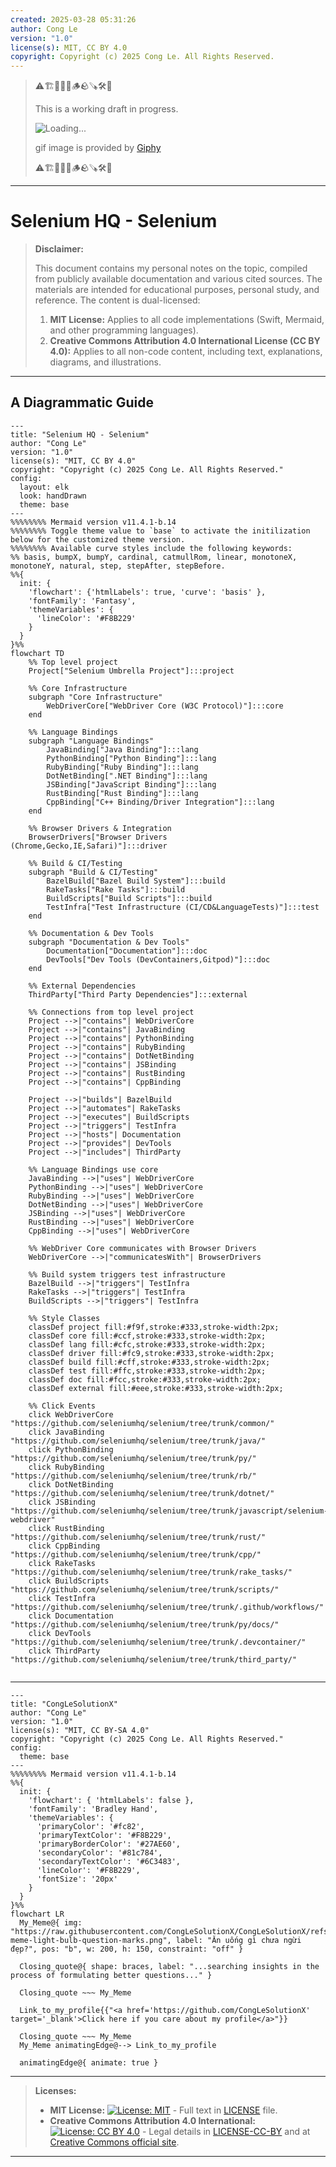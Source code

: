 ```yaml
---
created: 2025-03-28 05:31:26
author: Cong Le
version: "1.0"
license(s): MIT, CC BY 4.0
copyright: Copyright (c) 2025 Cong Le. All Rights Reserved.
---
```



> ⚠️🏗️🚧🦺🧱🪵🪨🪚🛠️👷
> 
> This is a working draft in progress.
> 
> ![Loading...](https://media2.giphy.com/media/v1.Y2lkPTc5MGI3NjExOGpuYThjb2N4aDJ2c2I5MHJxaHU2OGd2dnQ4aWZkb2J6ZzY0ZG9iOSZlcD12MV9pbnRlcm5hbF9naWZfYnlfaWQmY3Q9Zw/XgXeYtdhTHsx6smbOx/giphy.gif)
> 
> gif image is provided by [Giphy](https://giphy.com)
> 
> ⚠️🏗️🚧🦺🧱🪵🪨🪚🛠️👷

----


# Selenium HQ - Selenium
> **Disclaimer:**
>
> This document contains my personal notes on the topic,
> compiled from publicly available documentation and various cited sources.
> The materials are intended for educational purposes, personal study, and reference.
> The content is dual-licensed:
> 1. **MIT License:** Applies to all code implementations (Swift, Mermaid, and other programming languages).
> 2. **Creative Commons Attribution 4.0 International License (CC BY 4.0):** Applies to all non-code content, including text, explanations, diagrams, and illustrations.
---


## A Diagrammatic Guide 



```mermaid
---
title: "Selenium HQ - Selenium"
author: "Cong Le"
version: "1.0"
license(s): "MIT, CC BY 4.0"
copyright: "Copyright (c) 2025 Cong Le. All Rights Reserved."
config:
  layout: elk
  look: handDrawn
  theme: base
---
%%%%%%%% Mermaid version v11.4.1-b.14
%%%%%%%% Toggle theme value to `base` to activate the initilization below for the customized theme version.
%%%%%%%% Available curve styles include the following keywords:
%% basis, bumpX, bumpY, cardinal, catmullRom, linear, monotoneX, monotoneY, natural, step, stepAfter, stepBefore.
%%{
  init: {
    'flowchart': {'htmlLabels': true, 'curve': 'basis' },
    'fontFamily': 'Fantasy',
    'themeVariables': {
      'lineColor': '#F8B229'
    }
  }
}%%
flowchart TD
    %% Top level project
    Project["Selenium Umbrella Project"]:::project

    %% Core Infrastructure
    subgraph "Core Infrastructure"
        WebDriverCore["WebDriver Core (W3C Protocol)"]:::core
    end

    %% Language Bindings
    subgraph "Language Bindings"
        JavaBinding["Java Binding"]:::lang
        PythonBinding["Python Binding"]:::lang
        RubyBinding["Ruby Binding"]:::lang
        DotNetBinding[".NET Binding"]:::lang
        JSBinding["JavaScript Binding"]:::lang
        RustBinding["Rust Binding"]:::lang
        CppBinding["C++ Binding/Driver Integration"]:::lang
    end

    %% Browser Drivers & Integration
    BrowserDrivers["Browser Drivers (Chrome,Gecko,IE,Safari)"]:::driver

    %% Build & CI/Testing
    subgraph "Build & CI/Testing"
        BazelBuild["Bazel Build System"]:::build
        RakeTasks["Rake Tasks"]:::build
        BuildScripts["Build Scripts"]:::build
        TestInfra["Test Infrastructure (CI/CD&LanguageTests)"]:::test
    end

    %% Documentation & Dev Tools
    subgraph "Documentation & Dev Tools"
        Documentation["Documentation"]:::doc
        DevTools["Dev Tools (DevContainers,Gitpod)"]:::doc
    end

    %% External Dependencies
    ThirdParty["Third Party Dependencies"]:::external

    %% Connections from top level project
    Project -->|"contains"| WebDriverCore
    Project -->|"contains"| JavaBinding
    Project -->|"contains"| PythonBinding
    Project -->|"contains"| RubyBinding
    Project -->|"contains"| DotNetBinding
    Project -->|"contains"| JSBinding
    Project -->|"contains"| RustBinding
    Project -->|"contains"| CppBinding

    Project -->|"builds"| BazelBuild
    Project -->|"automates"| RakeTasks
    Project -->|"executes"| BuildScripts
    Project -->|"triggers"| TestInfra
    Project -->|"hosts"| Documentation
    Project -->|"provides"| DevTools
    Project -->|"includes"| ThirdParty

    %% Language Bindings use core
    JavaBinding -->|"uses"| WebDriverCore
    PythonBinding -->|"uses"| WebDriverCore
    RubyBinding -->|"uses"| WebDriverCore
    DotNetBinding -->|"uses"| WebDriverCore
    JSBinding -->|"uses"| WebDriverCore
    RustBinding -->|"uses"| WebDriverCore
    CppBinding -->|"uses"| WebDriverCore

    %% WebDriver Core communicates with Browser Drivers
    WebDriverCore -->|"communicatesWith"| BrowserDrivers

    %% Build system triggers test infrastructure
    BazelBuild -->|"triggers"| TestInfra
    RakeTasks -->|"triggers"| TestInfra
    BuildScripts -->|"triggers"| TestInfra

    %% Style Classes
    classDef project fill:#f9f,stroke:#333,stroke-width:2px;
    classDef core fill:#ccf,stroke:#333,stroke-width:2px;
    classDef lang fill:#cfc,stroke:#333,stroke-width:2px;
    classDef driver fill:#fc9,stroke:#333,stroke-width:2px;
    classDef build fill:#cff,stroke:#333,stroke-width:2px;
    classDef test fill:#ffc,stroke:#333,stroke-width:2px;
    classDef doc fill:#fcc,stroke:#333,stroke-width:2px;
    classDef external fill:#eee,stroke:#333,stroke-width:2px;

    %% Click Events
    click WebDriverCore "https://github.com/seleniumhq/selenium/tree/trunk/common/"
    click JavaBinding "https://github.com/seleniumhq/selenium/tree/trunk/java/"
    click PythonBinding "https://github.com/seleniumhq/selenium/tree/trunk/py/"
    click RubyBinding "https://github.com/seleniumhq/selenium/tree/trunk/rb/"
    click DotNetBinding "https://github.com/seleniumhq/selenium/tree/trunk/dotnet/"
    click JSBinding "https://github.com/seleniumhq/selenium/tree/trunk/javascript/selenium-webdriver"
    click RustBinding "https://github.com/seleniumhq/selenium/tree/trunk/rust/"
    click CppBinding "https://github.com/seleniumhq/selenium/tree/trunk/cpp/"
    click RakeTasks "https://github.com/seleniumhq/selenium/tree/trunk/rake_tasks/"
    click BuildScripts "https://github.com/seleniumhq/selenium/tree/trunk/scripts/"
    click TestInfra "https://github.com/seleniumhq/selenium/tree/trunk/.github/workflows/"
    click Documentation "https://github.com/seleniumhq/selenium/tree/trunk/py/docs/"
    click DevTools "https://github.com/seleniumhq/selenium/tree/trunk/.devcontainer/"
    click ThirdParty "https://github.com/seleniumhq/selenium/tree/trunk/third_party/"
    
```




---

<!-- 
```mermaid
%% Current Mermaid version
info
```  -->


```mermaid
---
title: "CongLeSolutionX"
author: "Cong Le"
version: "1.0"
license(s): "MIT, CC BY-SA 4.0"
copyright: "Copyright (c) 2025 Cong Le. All Rights Reserved."
config:
  theme: base
---
%%%%%%%% Mermaid version v11.4.1-b.14
%%{
  init: {
    'flowchart': { 'htmlLabels': false },
    'fontFamily': 'Bradley Hand',
    'themeVariables': {
      'primaryColor': '#fc82',
      'primaryTextColor': '#F8B229',
      'primaryBorderColor': '#27AE60',
      'secondaryColor': '#81c784',
      'secondaryTextColor': '#6C3483',
      'lineColor': '#F8B229',
      'fontSize': '20px'
    }
  }
}%%
flowchart LR
  My_Meme@{ img: "https://raw.githubusercontent.com/CongLeSolutionX/CongLeSolutionX/refs/heads/main/assets/images/My-meme-light-bulb-question-marks.png", label: "Ăn uống gì chưa ngừi đẹp?", pos: "b", w: 200, h: 150, constraint: "off" }

  Closing_quote@{ shape: braces, label: "...searching insights in the process of formulating better questions..." }

  Closing_quote ~~~ My_Meme
    
  Link_to_my_profile{{"<a href='https://github.com/CongLeSolutionX' target='_blank'>Click here if you care about my profile</a>"}}

  Closing_quote ~~~ My_Meme
  My_Meme animatingEdge@--> Link_to_my_profile
  
  animatingEdge@{ animate: true }

```

---
> **Licenses:**
>
> - **MIT License:**  [![License: MIT](https://img.shields.io/badge/License-MIT-yellow.svg)](LICENSE) - Full text in [LICENSE](LICENSE) file.
> - **Creative Commons Attribution 4.0 International:** [![License: CC BY 4.0](https://licensebuttons.net/l/by/4.0/88x31.png)](LICENSE-CC-BY) - Legal details in [LICENSE-CC-BY](LICENSE-CC-BY) and at [Creative Commons official site](http://creativecommons.org/licenses/by/4.0/).
> 
---
